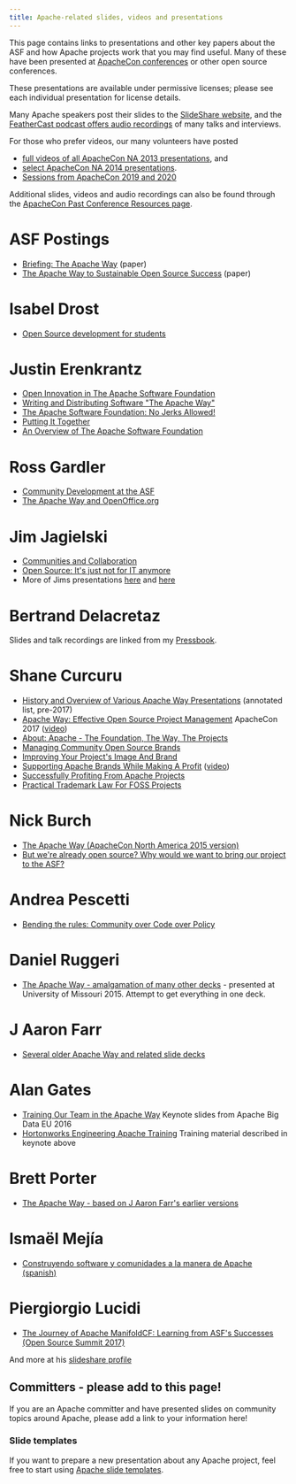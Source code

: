 ```yaml
---
title: Apache-related slides, videos and presentations
---
```


This page contains links to presentations and other key papers about the ASF and how
Apache projects work that you may find useful.  Many of these have
been presented at [ApacheCon conferences](https://events.apache.org) or
other open source conferences.

These presentations are available under permissive licenses; please see
each individual presentation for license details.

Many Apache speakers post their slides to the [SlideShare website](//www.slideshare.net/search/slideshow?searchfrom=header&q=apache+software),
and the [FeatherCast podcast offers audio recordings](//feathercast.apache.org/) of many talks and interviews.

For those who prefer videos, our many volunteers have posted
  - [full videos of all ApacheCon NA 2013 presentations](https://www.youtube.com/user/TheApacheFoundation/playlists), and
  - [select ApacheCon NA 2014 presentations](https://www.youtube.com/playlist?list=PLU2OcwpQkYCzvGxZgVOunTs-3iEao6YJc).
  - [Sessions from ApacheCon 2019 and 2020](https://www.youtube.com/channel/UCLDJ_V9KUOdOFSbDvPfGBxw)

Additional slides, videos and audio recordings can also be found through the
[ApacheCon Past Conference Resources page](https://wiki.apache.org/apachecon/Past_Conference_Resources).

# ASF Postings
- [Briefing: The Apache Way](https://www.apache.org/theapacheway/index.html) (paper)
- [The Apache Way to Sustainable Open Source Success](https://blogs.apache.org/foundation/entry/the-apache-way-to-sustainable)  (paper)

# Isabel Drost
  - [Open Source development for students][1]

# Justin Erenkrantz

  - [Open Innovation in The Apache Software Foundation][2]
  - [Writing and Distributing Software "The Apache Way"][3]
  - [The Apache Software Foundation: No Jerks Allowed!][4]
  - [Putting It Together][5]
  - [An Overview of The Apache Software Foundation][6]

# Ross Gardler
  - [Community Development at the ASF][7]
  - [The Apache Way and OpenOffice.org][8]

# Jim Jagielski
  - [Communities and Collaboration][9]
  - [Open Source: It's just not for IT anymore][10]
  - More of Jims presentations [here][11] and [here][12]

# Bertrand Delacretaz

Slides and talk recordings are linked from my [Pressbook](https://pinboard.in/u:bdelacretaz/t:pressbook/).

# Shane Curcuru
 - [History and Overview of Various Apache Way Presentations](http://shaneslides.com/2017/04/History-Of-The-Apache-Way/) (annotated list, pre-2017)
 - [Apache Way: Effective Open Source Project Management](http://shaneslides.com/apachecon/TheApacheWay-Intro-ApacheConNA2017.html) ApacheCon 2017 ([video](https://www.youtube.com/watch?v=hpAv54KIgK8))
 - [About: Apache - The Foundation, The Way, The Projects](https://communityovercode.com/2012/05/camelone-2012-presentation/)
 - [Managing Community Open Source Brands](https://communityovercode.com/2012/07/oscon-presentation/)
 - [Improving Your Project's Image And Brand](https://www.slideshare.net/shanecurcuru/improving-your-apache-projects-image-and-brand)
 - [Supporting Apache Brands While Making A Profit](https://events.linuxfoundation.org/sites/events/files/slides/SupportingApacheBrandsWhileMakingAProfit-SCurcuru-ApacheCon2014.pdf) ([video](https://www.youtube.com/watch?v=8cQMhysKeyU))
 - [Successfully Profiting From Apache Projects](https://www.slideshare.net/shanecurcuru/successfully-profiting-from-apache-brands)
 - [Practical Trademark Law For FOSS Projects](https://www.slideshare.net/shanecurcuru/practical-trademark-law-for-foss-projects)

# Nick Burch
 - [The Apache Way (ApacheCon North America 2015 version)](https://home.apache.org/~nick/Talks/ApacheConNA15/TheApacheWay15.pdf)
 - [But we're already open source? Why would we want to bring our project to the ASF?](https://home.apache.org/~nick/Talks/ApacheConNA16/ButWereAlreadyOpen.pdf)

# Andrea Pescetti
 - [Bending the rules: Community over Code over Policy](https://www.slideshare.net/pescetti/bending-the-rules-community-over-code-over-policy-apachecon-2014)

# Daniel Ruggeri
 - [The Apache Way - amalgamation of many other decks](https://people.apache.org/~druggeri/presentations/TheApacheWay.odp) - presented at University of Missouri 2015. Attempt to get everything in one deck.

# J Aaron Farr
 - [Several older Apache Way and related slide decks](https://www.slideshare.net/jaaronfarr/presentations)

# Alan Gates
 - [Training Our Team in the Apache Way](https://www.slideshare.net/alanfgates/keynote-apache-bdeunov2016) Keynote slides from Apache Big Data EU 2016
 - [Hortonworks Engineering Apache Training](https://www.slideshare.net/alanfgates/hortonworks-apache-training) Training material described in keynote above

# Brett Porter
 - [The Apache Way - based on J Aaron Farr's earlier versions](https://www.slideshare.net/brettporter/the-apache-way-dataworks-summit-2017)

# Ismaël Mejía
 - [Construyendo software y comunidades a la manera de Apache (spanish)](https://iemejia.github.io/slides/201806-Construyendo%20software%20y%20comunidades%20a%20la%20manera%20de%20Apache.pdf)
 
# Piergiorgio Lucidi
 - [The Journey of Apache ManifoldCF: Learning from ASF's Successes (Open Source Summit 2017)](https://www.slideshare.net/PiergiorgioLucidi/the-journey-of-apache-manifoldcf-learning-from-asfs-successes-81289363)

And more at his [slideshare profile](https://www.slideshare.net/PiergiorgioLucidi)

## Committers - please add to this page!

If you are an Apache committer and have presented slides on community topics
around Apache, please add a link to your information here! 

### Slide templates

If you want to prepare a new presentation about any Apache project, feel free to start using [Apache slide templates](https://svn.apache.org/repos/asf/comdev/slide-templates/).

  [1]: http://isabel-drost.de/hadoop/slides/christoph.pdf
  [2]: https://www.erenkrantz.com/apachecon/TransferSummit%20-%20Open%20Innovation.pdf
  [3]: https://www.erenkrantz.com/apachecon/OSBC%20-%20No%20Jerks%20Allowed.pdf
  [4]: https://www.erenkrantz.com/apachecon/JASIG%20-%20No%20Jerks%20Allowed.pdf
  [5]: https://www.erenkrantz.com/apachecon/Apache%20Roadshow%20Asia%202009.pdf
  [6]: https://www.erenkrantz.com/apachecon/SAP%20Apache%20Intro.pdf
  [7]: https://www.slideshare.net/bosc2010/gardler-bosc2010-communitydevelopmentattheasf
  [8]: https://www.slideshare.net/rgardler/the-apache-way-and-openofficeorg
  [9]: https://people.apache.org/~jim/presos/IOOS2011/Creating_Community.pdf
  [10]: https://people.apache.org/~jim/presos/OR2011/Open_Source_NotJust.pdf
  [11]: https://people.apache.org/~jim/presos/
  [12]: https://www.slideshare.net/jimjag/

